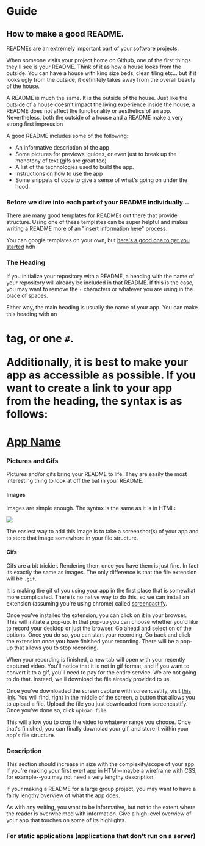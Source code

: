 # Guide

## How to make a good README.

READMEs are an extremely important part of your software projects. 

When someone visits your project home on Github, one of the first things they'll see is your README. Think of it as how a house looks from the outside. You can have a house with king size beds, clean tiling etc... but if it looks ugly from the outside, it definitely takes away from the overall beauty of the house.

A README is much the same. It is the outside of the house. Just like the outside of a house doesn't impact the living experience inside the house, a README does not affect the functionality or aesthetics of an app. Nevertheless, both the outside of a house and a README make a very strong first impression

A good README includes some of the following:
- An informative description of the app
- Some pictures for previews, guides, or even just to break up the monotony of text (gifs are great too)
- A list of the technologies used to build the app. 
- Instructions on how to use the app
- Some snippets of code to give a sense of what's going on under the hood. 

### Before we dive into each part of your README individually...

There are many good templates for READMEs out there that provide structure. Using one of these templates can be super helpful and makes writing a README more of an "insert information here" process. 

You can google templates on your own, but [here's a good one to get you started](https://gist.githubusercontent.com/PurpleBooth/109311bb0361f32d87a2/raw/8254b53ab8dcb18afc64287aaddd9e5b6059f880/README-Template.md)
hdh

### The Heading

If you initialize your repository with a README, a heading with the name of your repository will already be included in that README. If this is the case, you may want to remove the `-` characters or whatever you are using in the place of spaces. 

Either way, the main heading is usually the name of your app. You can make this heading with an <h1> tag, or one `#`.

Additionally, it is best to make your app as accessible as possible. If you want to create a link to your app from the heading, the syntax is as follows:

[<h1>App Name</h1>](www.website.com)

### Pictures and Gifs

Pictures and/or gifs bring your README to life. They are easily the most interesting thing to look at off the bat in your README.

#### Images

Images are simple enough. The syntax is the same as it is in HTML:

<img src="link/to-your/image.png">

The easiest way to add this image is to take a screenshot(s) of your app and to store that image somewhere in your file structure. 

#### Gifs

Gifs are a bit trickier. Rendering them once you have them is just fine. In fact its exactly the same as images. The only difference is that the file extension will be `.gif`.

It is making the gif of you using your app in the first place that is somewhat more complicated. There is no native way to do this, so we can install an extension (assuming you're using chrome) called [screencastify](https://www.screencastify.com/).

Once you've installed the extension, you can click on it in your browser. This will initiate a pop-up. In that pop-up you can choose whether you'd like to record your desktop or just the browser. Go ahead and select on of the options. Once you do so, you can start your recording. Go back and click the extension once you have finished your recording. There will be a pop-up that allows you to stop recording.

When your recording is finished, a new tab will open with your recently captured video. You'll notice that it is not in gif format, and if you want to convert it to a gif, you'll need to pay for the entire service. We are not going to do that. Instead, we'll download the file already provided to us. 

Once you've downloaded the screen capture with screencastify, visit [this link](https://ezgif.com/video-to-gif). You will find, right in the middle of the screen, a button that allows you to upload a file. Upload the file you just downloaded from screencastify. Once you've done so, click `upload file`.

This will allow you to crop the video to whatever range you choose. Once that's finished, you can finally downolad your gif, and store it within your app's file structure. 

### Description

This section should increase in size with the complexity/scope of your app. If you're making your first evert app in HTMl--maybe a wireframe with CSS, for example--you may not need a very lengthy description. 

If your making a README for a large group project, you may want to have a fairly lengthy overview of what the app does. 

As with any writing, you want to be informative, but not to the extent where the reader is overwhelmed with information. Give a high level overview of your app that touches on some of its highlights. 





### For static applications (applications that don't run on a server)
